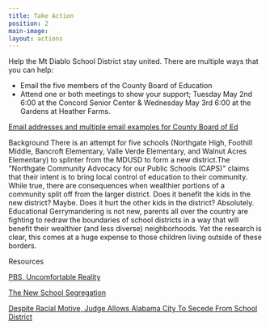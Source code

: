 ```yaml
---
title: Take Action
position: 2
main-image: 
layout: actions
---
```


Help the Mt Diablo School District stay united. There are multiple ways that you can help:
* Email the five members of the County Board of Education
* Attend one or both meetings to show your support; Tuesday May 2nd 6:00 at the Concord
Senior Center & Wednesday May 3rd 6:00 at the Gardens at Heather Farms.


[Email addresses and multiple email examples
for County Board of Ed](http://drive.google.com/open?id=1WgvKEhSGMubdw0VA3BEXDaAAoiZU-PXxw5Wi3r3opR8)

Background
There is an attempt for five schools (Northgate High, Foothill Middle, Bancroft Elementary,
Valle Verde Elementary, and Walnut Acres Elementary) to splinter from the MDUSD to form a
new district.The "Northgate Community Advocacy for our Public Schools (CAPS)" claims that
their intent is to bring local control of education to their community. While true, there are
consequences when wealthier portions of a community split off from the larger district. Does it
benefit the kids in the new district? Maybe. Does it hurt the other kids in the district? Absolutely.
Educational Gerrymandering is not new, parents all over the country are fighting to redraw the
boundaries of school districts in a way that will benefit their wealthier (and less diverse)
neighborhoods. Yet the research is clear, this comes at a huge expense to those children living
outside of these borders.

Resources

[PBS, Uncomfortable Reality](http://www.pbs.org/wgbh/frontline/article/the-uncomfortable-reality-of-community-schools/)

[The New School Segregation](http://cornelllawreview.org/files/2016/11/Wilsonfinal.pdf)

[Despite Racial Motive, Judge Allows Alabama City To Secede From School District](http://www.npr.org/2017/04/28/526085092/despite-racial-motive-judge-allows-alabama-city-to-secede-from-school-district)